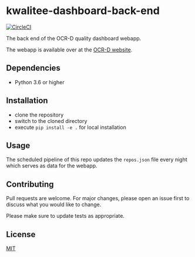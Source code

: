 # kwalitee-dashboard-back-end

[![CircleCI](https://circleci.com/gh/OCR-D/kwalitee-dashboard-back-end/tree/main.svg?style=svg)](https://circleci.com/gh/OCR-D/kwalitee-dashboard-back-end/tree/main)

The back end of the OCR-D quality dashboard webapp.

The webapp is available over at the [OCR-D website](https://ocr-d.de/kwalitee/).

## Dependencies

- Python 3.6 or higher

## Installation

- clone the repository
- switch to the cloned directory
- execute `pip install -e .` for local installation

## Usage

The scheduled pipeline of this repo updates the `repos.json` file every night which serves as data for the webapp.

## Contributing

Pull requests are welcome. For major changes, please open an issue first to discuss what you would like to change.

Please make sure to update tests as appropriate.

## License

[MIT](LICENSE)